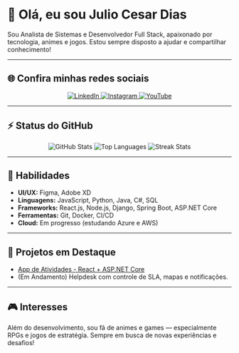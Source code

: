 # 👋 Olá, eu sou Julio Cesar Dias

Sou Analista de Sistemas e Desenvolvedor Full Stack, apaixonado por tecnologia, animes e jogos. Estou sempre disposto a ajudar e compartilhar conhecimento!

---

## 🌐 Confira minhas redes sociais

<p align="center">
  <a href="https://www.linkedin.com/in/jcddossantos/">
    <img src="https://img.shields.io/badge/LinkedIn-0077B5?style=for-the-badge&logo=linkedin&logoColor=white" alt="LinkedIn"/>
  </a>
  <a href="https://www.instagram.com/juliocdias.s/">
    <img src="https://img.shields.io/badge/Instagram-E4405F?style=for-the-badge&logo=instagram&logoColor=white" alt="Instagram"/>
  </a>
  <a href="https://www.youtube.com/@JCDias.s">
    <img src="https://img.shields.io/badge/YouTube-FF0000?style=for-the-badge&logo=youtube&logoColor=white" alt="YouTube"/>
  </a>
</p>

---

## ⚡ Status do GitHub

<p align="center">
  <img src="https://github-readme-stats.vercel.app/api?username=JulioCDias&count_private=true&show_icons=true&theme=radical" alt="GitHub Stats" />
  <img src="https://github-readme-stats.vercel.app/api/top-langs/?username=JulioCDias&layout=compact&theme=radical" alt="Top Languages" />
  <img src="https://github-readme-streak-stats.herokuapp.com?user=JulioCDias&theme=radical" alt="Streak Stats" />
</p>

---

## 🚀 Habilidades

- **UI/UX:** Figma, Adobe XD  
- **Linguagens:** JavaScript, Python, Java, C#, SQL  
- **Frameworks:** React.js, Node.js, Django, Spring Boot, ASP.NET Core  
- **Ferramentas:** Git, Docker, CI/CD  
- **Cloud:** Em progresso (estudando Azure e AWS)

---

## 💼 Projetos em Destaque

- [App de Atividades - React + ASP.NET Core](https://github.com/JulioCDias/App-Atividades-React-asp)
- (Em Andamento) Helpdesk com controle de SLA, mapas e notificações.

---

## 🎮 Interesses

Além do desenvolvimento, sou fã de animes e games — especialmente RPGs e jogos de estratégia. Sempre em busca de novas experiências e desafios!
